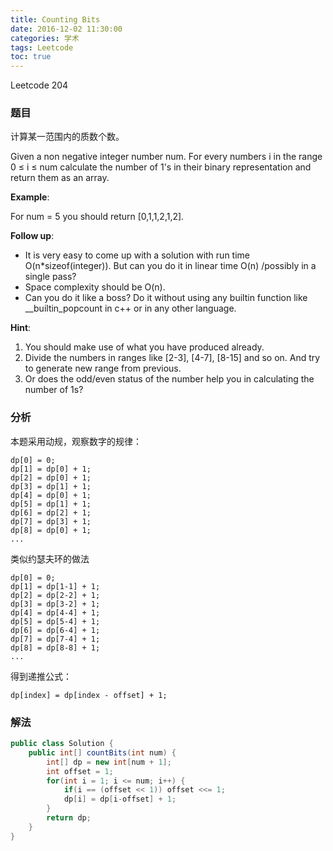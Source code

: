 ```yaml
---
title: Counting Bits
date: 2016-12-02 11:30:00
categories: 学术
tags: Leetcode
toc: true
---
```


Leetcode 204

### 题目

计算某一范围内的质数个数。

Given a non negative integer number num. For every numbers i in the range 0 ≤ i ≤ num calculate the number of 1's in their binary representation and return them as an array.

__Example__:

For num = 5 you should return [0,1,1,2,1,2].

__Follow up__:

* It is very easy to come up with a solution with run time O(n*sizeof(integer)). But can you do it in linear time O(n) /possibly in a single pass?
* Space complexity should be O(n).
* Can you do it like a boss? Do it without using any builtin function like __builtin_popcount in c++ or in any other language.

__Hint__:

1. You should make use of what you have produced already.
2. Divide the numbers in ranges like [2-3], [4-7], [8-15] and so on. And try to generate new range from previous.
3. Or does the odd/even status of the number help you in calculating the number of 1s?

### 分析

本题采用动规，观察数字的规律：

```
dp[0] = 0;
dp[1] = dp[0] + 1;
dp[2] = dp[0] + 1;
dp[3] = dp[1] + 1;
dp[4] = dp[0] + 1;
dp[5] = dp[1] + 1;
dp[6] = dp[2] + 1;
dp[7] = dp[3] + 1;
dp[8] = dp[0] + 1;
...
```

类似约瑟夫环的做法

```
dp[0] = 0;
dp[1] = dp[1-1] + 1;
dp[2] = dp[2-2] + 1;
dp[3] = dp[3-2] + 1;
dp[4] = dp[4-4] + 1;
dp[5] = dp[5-4] + 1;
dp[6] = dp[6-4] + 1;
dp[7] = dp[7-4] + 1;
dp[8] = dp[8-8] + 1;
...
```

得到递推公式：

```
dp[index] = dp[index - offset] + 1;
```

### 解法

```java
public class Solution {
    public int[] countBits(int num) {
        int[] dp = new int[num + 1];
        int offset = 1;
        for(int i = 1; i <= num; i++) {
            if(i == (offset << 1)) offset <<= 1;
            dp[i] = dp[i-offset] + 1;
        }
        return dp;
    }
}
```